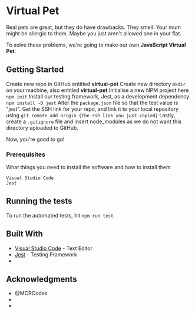 # Virtual Pet

Real pets are great, but they do have drawbacks. They smell. Your mum might be allergic to them. Maybe you just aren't allowed one in your flat.

To solve these problems, we're going to make our own <strong>JavaScript Virtual Pet</strong>.

## Getting Started

Create new repo in GitHub entitled <strong>virtual-pet</strong>
Create new directory ```mkdir``` on your machine, also entitled <strong>virtual-pet</strong>
Initialise a new NPM project here ```npm init```
Install our testing framework, Jest, as a development dependency ```npm install -D jest```
Alter the ```package.json``` file so that the test value is "jest".
Get the SSH link for your repo, and link it to your local repository using ```git remote add origin {the ssh link you just copied}```
Lastly, create a ```.gitignore``` file and insert <italics>node_modules</italics> as we do not want this directory uploaded to GitHub. 

Now, you're good to go!

### Prerequisites

What things you need to install the software and how to install them

```
Visual Studio Code
Jest
```

## Running the tests

To run the automated tests, hit ```npm run test```.

## Built With

* [Visual Studio Code](https://code.visualstudio.com/docs/) - Text Editor
* [Jest](https://jestjs.io/docs/en/getting-started) - Testing Framework
* 

## Acknowledgments

* @MCRCodes
* 
* 